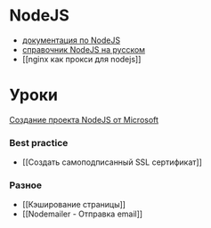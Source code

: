 # NodeJS
- [документация по NodeJS](https://nodejs.org/ru/docs/)
- [справочник NodeJS на русском](https://nodejsdev.ru/)
- [[nginx как прокси для nodejs]]

# Уроки
[Создание проекта NodeJS от Microsoft](https://docs.microsoft.com/ru-ru/learn/modules/create-nodejs-project-dependencies/)

### Best practice
- [[Создать самоподписанный SSL сертификат]]


### Разное
- [[Кэширование страницы]]
- [[Nodemailer - Отправка email]]